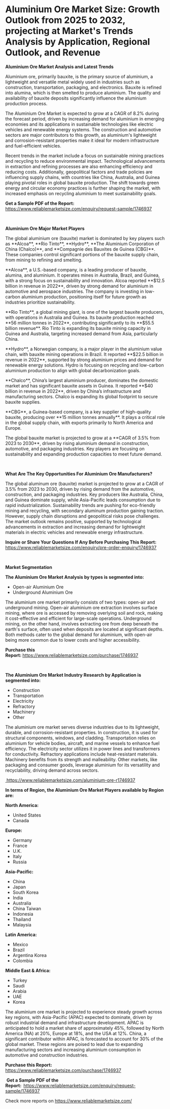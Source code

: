 <p><h1>Aluminium Ore Market Size: Growth Outlook from 2025 to 2032, projecting at Market's Trends Analysis by Application, Regional Outlook, and Revenue</h1></p><p><strong>Aluminium Ore Market Analysis and Latest Trends</strong></p>
<p><p>Aluminium ore, primarily bauxite, is the primary source of aluminium, a lightweight and versatile metal widely used in industries such as construction, transportation, packaging, and electronics. Bauxite is refined into alumina, which is then smelted to produce aluminium. The quality and availability of bauxite deposits significantly influence the aluminium production process.</p><p>The Aluminium Ore Market is expected to grow at a CAGR of 8.2% during the forecast period, driven by increasing demand for aluminium in emerging economies and its applications in sustainable technologies like electric vehicles and renewable energy systems. The construction and automotive sectors are major contributors to this growth, as aluminium's lightweight and corrosion-resistant properties make it ideal for modern infrastructure and fuel-efficient vehicles.</p><p>Recent trends in the market include a focus on sustainable mining practices and recycling to reduce environmental impact. Technological advancements in extraction and refining processes are also enhancing efficiency and reducing costs. Additionally, geopolitical factors and trade policies are influencing supply chains, with countries like China, Australia, and Guinea playing pivotal roles in global bauxite production. The shift towards green energy and circular economy practices is further shaping the market, with increased emphasis on recycling aluminium to meet sustainability goals.</p></p>
<p><strong>Get a Sample PDF of the Report:&nbsp;</strong> <a href="https://www.reliablemarketsize.com/enquiry/request-sample/1746937?utm_campaign=1996&utm_medium=2&utm_source=Github&utm_content=ia&utm_term=26012025&utm_id=aluminium-ore">https://www.reliablemarketsize.com/enquiry/request-sample/1746937</a></p>
<p>&nbsp;</p>
<p><strong>Aluminium Ore Major Market Players</strong></p>
<p><p>The global aluminium ore (bauxite) market is dominated by key players such as **Alcoa**, **Rio Tinto**, **Hydro**, **The Aluminium Corporation of China (Chalco)**, and **Compagnie des Bauxites de Guinea (CBG)**. These companies control significant portions of the bauxite supply chain, from mining to refining and smelting.</p><p>**Alcoa**, a U.S.-based company, is a leading producer of bauxite, alumina, and aluminium. It operates mines in Australia, Brazil, and Guinea, with a strong focus on sustainability and innovation. Alcoa reported **$12.5 billion in revenue in 2022**, driven by strong demand for aluminium in automotive and aerospace industries. The company is investing in low-carbon aluminium production, positioning itself for future growth as industries prioritize sustainability.</p><p>**Rio Tinto**, a global mining giant, is one of the largest bauxite producers, with operations in Australia and Guinea. Its bauxite production reached **56 million tonnes in 2022**, contributing significantly to its **$55.5 billion revenue**. Rio Tinto is expanding its bauxite mining capacity in Guinea and Australia, targeting increased demand from Asia, particularly China.</p><p>**Hydro**, a Norwegian company, is a major player in the aluminium value chain, with bauxite mining operations in Brazil. It reported **$22.5 billion in revenue in 2022**, supported by strong aluminium prices and demand for renewable energy solutions. Hydro is focusing on recycling and low-carbon aluminium production to align with global decarbonization goals.</p><p>**Chalco**, China’s largest aluminium producer, dominates the domestic market and has significant bauxite assets in Guinea. It reported **$40 billion in revenue in 2022**, driven by China’s infrastructure and manufacturing sectors. Chalco is expanding its global footprint to secure bauxite supplies.</p><p>**CBG**, a Guinea-based company, is a key supplier of high-quality bauxite, producing over **15 million tonnes annually**. It plays a critical role in the global supply chain, with exports primarily to North America and Europe.</p><p>The global bauxite market is projected to grow at a **CAGR of 3.5% from 2023 to 2030**, driven by rising aluminium demand in construction, automotive, and packaging industries. Key players are focusing on sustainability and expanding production capacities to meet future demand.</p></p>
<p>&nbsp;</p>
<p><strong>What Are The Key Opportunities For Aluminium Ore Manufacturers?</strong></p>
<p><p>The global aluminum ore (bauxite) market is projected to grow at a CAGR of 3.5% from 2023 to 2030, driven by rising demand from the automotive, construction, and packaging industries. Key producers like Australia, China, and Guinea dominate supply, while Asia-Pacific leads consumption due to rapid industrialization. Sustainability trends are pushing for eco-friendly mining and recycling, with secondary aluminum production gaining traction. However, supply chain disruptions and geopolitical risks pose challenges. The market outlook remains positive, supported by technological advancements in extraction and increasing demand for lightweight materials in electric vehicles and renewable energy infrastructure.</p></p>
<p><strong>Inquire or Share Your Questions If Any Before Purchasing This Report:</strong> <a href="https://www.reliablemarketsize.com/enquiry/pre-order-enquiry/1746937?utm_campaign=1996&utm_medium=2&utm_source=Github&utm_content=ia&utm_term=26012025&utm_id=aluminium-ore">https://www.reliablemarketsize.com/enquiry/pre-order-enquiry/1746937</a></p>
<p>&nbsp;</p>
<p><strong>Market Segmentation</strong></p>
<p><strong>The Aluminium Ore Market Analysis by types is segmented into:</strong></p>
<p><ul><li>Open-air Aluminium Ore</li><li>Underground Aluminium Ore</li></ul></p>
<p><p>The aluminium ore market primarily consists of two types: open-air and underground mining. Open-air aluminium ore extraction involves surface mining, where ore is accessed by removing overlying soil and rock, making it cost-effective and efficient for large-scale operations. Underground mining, on the other hand, involves extracting ore from deep beneath the earth's surface, often used when deposits are located at significant depths. Both methods cater to the global demand for aluminium, with open-air being more common due to lower costs and higher accessibility.</p></p>
<p><strong>Purchase this Report:&nbsp;</strong><a href="https://www.reliablemarketsize.com/purchase/1746937?utm_campaign=1996&utm_medium=2&utm_source=Github&utm_content=ia&utm_term=26012025&utm_id=aluminium-ore">https://www.reliablemarketsize.com/purchase/1746937</a></p>
<p>&nbsp;</p>
<p><strong>The Aluminium Ore Market Industry Research by Application is segmented into:</strong></p>
<p><ul><li>Construction</li><li>Transportation</li><li>Electricity</li><li>Refractory</li><li>Machinery</li><li>Other</li></ul></p>
<p><p>The aluminium ore market serves diverse industries due to its lightweight, durable, and corrosion-resistant properties. In construction, it is used for structural components, windows, and cladding. Transportation relies on aluminium for vehicle bodies, aircraft, and marine vessels to enhance fuel efficiency. The electricity sector utilizes it in power lines and transformers for conductivity. Refractory applications include heat-resistant materials. Machinery benefits from its strength and malleability. Other markets, like packaging and consumer goods, leverage aluminium for its versatility and recyclability, driving demand across sectors.</p></p>
<p><a href="https://www.reliablemarketsize.com/aluminium-ore-r1746937?utm_campaign=1996&utm_medium=2&utm_source=Github&utm_content=ia&utm_term=26012025&utm_id=aluminium-ore">&nbsp;https://www.reliablemarketsize.com/aluminium-ore-r1746937</a></p>
<p><strong>In terms of Region, the Aluminium Ore Market Players available by Region are:</strong></p>
<p>
    <p> <strong> North America: </strong>
        <ul>
            <li>United States</li>
            <li>Canada</li>
        </ul>
        </p> 
    <p> <strong> Europe: </strong>
        <ul>
            <li>Germany</li>
            <li>France</li>
            <li>U.K.</li>
            <li>Italy</li>
            <li>Russia</li>
        </ul>
        </p> 
    <p> <strong> Asia-Pacific: </strong>
        <ul>
            <li>China</li>
            <li>Japan</li>
            <li>South Korea</li>
            <li>India</li>
            <li>Australia</li>
            <li>China Taiwan</li>
            <li>Indonesia</li>
            <li>Thailand</li>
            <li>Malaysia</li>
        </ul>
        </p> 
    <p> <strong> Latin America: </strong>
        <ul>
            <li>Mexico</li>
            <li>Brazil</li>
            <li>Argentina Korea</li>
            <li>Colombia</li>
        </ul>
        </p> 
    <p> <strong> Middle East & Africa: </strong>
        <ul>
            <li>Turkey</li>
            <li>Saudi</li>
            <li>Arabia</li>
            <li>UAE</li>
            <li>Korea</li>
        </ul>
    </p>
    </p>
<p><p>The aluminium ore market is projected to experience steady growth across key regions, with Asia-Pacific (APAC) expected to dominate, driven by robust industrial demand and infrastructure development. APAC is anticipated to hold a market share of approximately 45%, followed by North America (NA) at 20%, Europe at 18%, and the USA at 12%. China, a significant contributor within APAC, is forecasted to account for 30% of the global market. These regions are poised to lead due to expanding manufacturing sectors and increasing aluminium consumption in automotive and construction industries.</p></p>
<p><strong>Purchase this Report: </strong><a href="https://www.reliablemarketsize.com/purchase/1746937?utm_campaign=1996&utm_medium=2&utm_source=Github&utm_content=ia&utm_term=26012025&utm_id=aluminium-ore">https://www.reliablemarketsize.com/purchase/1746937</a></p>
<p>&nbsp;<strong>Get a Sample PDF of the Report:&nbsp;&nbsp;</strong><a href="https://www.reliablemarketsize.com/enquiry/request-sample/1746937?utm_campaign=1996&utm_medium=2&utm_source=Github&utm_content=ia&utm_term=26012025&utm_id=aluminium-ore">https://www.reliablemarketsize.com/enquiry/request-sample/1746937</a></p>
<p><strong></strong></p>
<p>Check more reports on <a href="https://www.reliablemarketsize.com/?utm_campaign=1996&utm_medium=2&utm_source=Github&utm_content=ia&utm_term=26012025&utm_id=aluminium-ore">https://www.reliablemarketsize.com/</a></p>